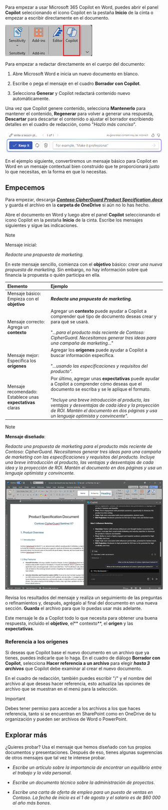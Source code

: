 
Para empezar a usar Microsoft 365 Copilot en Word, puedes abrir el panel **Copilot** seleccionando el icono Copilot en la pestaña **Inicio** de la cinta o empezar a escribir directamente en el documento.

![Captura de pantalla del icono Copilot en la cinta de Word.](../media/copilot-ribbon-word.png)

Para empezar a redactar directamente en el cuerpo del documento:

1. Abre Microsoft Word e inicia un nuevo documento en blanco.

1. Escribe o pega el mensaje en el cuadro **Borrador con Copilot**.

1. Selecciona **Generar** y Copilot redactará contenido nuevo automáticamente.

Una vez que Copilot genere contenido, selecciona **Mantenerlo** para mantener el contenido, **Regenerar** para volver a generar una respuesta, **Descartar** para descartar el contenido o ajustar el borrador escribiendo detalles en el cuadro de redacción, como "_Hazlo más conciso_".

![Captura de pantalla de la barra de opciones después de usar Borrador con Copilot en Word.](../media/copilot-prompt-box-word.png)

En el ejemplo siguiente, convertiremos un mensaje básico para Copilot en Word en un mensaje contextual bien construido que te proporcionará justo lo que necesitas, en la forma en que lo necesitas.

## Empecemos

Para empezar, descarga **_[Contoso CipherGuard Product Specification.docx](https://go.microsoft.com/fwlink/?linkid=2269123)_** y guarda el archivo en la **carpeta de OneDrive** si aún no lo has hecho.

Abre el documento en Word y luego abre el panel **Copilot** seleccionando el icono Copilot en la pestaña **Inicio** de la cinta. Escribe los mensajes siguientes y sigue las indicaciones.

> [!NOTE]
> Mensaje inicial:
>
> _Redacta una propuesta de marketing._

En este mensaje sencillo, comienza con el **objetivo** básico: _crear una nueva propuesta de marketing._ Sin embargo, no hay información sobre qué financia la propuesta o quién participa en ella.

| Elemento | Ejemplo |
| :------ | :------- |
| Mensaje básico: <br>Empieza con el **objetivo** | **_Redacta una propuesta de marketing._** |
| Mensaje correcto: <br>Agrega un **contexto** | Agregar un **contexto** puede ayudar a Copilot a comprender qué tipo de documento deseas crear y para qué se usará.<br><br>"_...para el producto más reciente de Contoso: CipherGuard. Necesitamos generar tres ideas para una campaña de marketing..._" |
| Mensaje mejor: <br>Especifica los **orígenes** | Agregar los **orígenes** puede ayudar a Copilot a buscar información específica.<br><br>"_...usando las especificaciones y requisitos del producto"._ |
| Mensaje recomendado: <br>Establece unas **expectativas** claras | Por último, agregar unas **expectativas** puede ayudar a Copilot a comprender cómo deseas que el documento se escriba y se le aplique el formato.<br><br>"_Incluye una breve introducción al producto, las ventajas y desventajas de cada idea y la proyección de ROI. Mantén el documento en dos páginas y usa un lenguaje optimista y convincente"._ |

> [!NOTE]
> **Mensaje diseñado**:
>
> _Redacta una propuesta de marketing para el producto más reciente de Contoso: CipherGuard. Necesitamos generar tres ideas para una campaña de marketing con las especificaciones y requisitos del producto. Incluye una breve introducción al producto, las ventajas y desventajas de cada idea y la proyección de ROI. Mantén el documento en dos páginas y usa un lenguaje optimista y convincente._

[![Captura de pantalla de los resultados del mensaje diseñado en el documento de ejemplo con Copilot en Word.](../media/copilot-draft-results-word.png)](../media/copilot-draft-results-word.png#lightbox)

Revisa los resultados del mensaje y realiza un seguimiento de las preguntas o refinamientos y, después, agrégalo al final del documento en una nueva sección. **Guarda** el archivo para que lo puedas usar más adelante.

Este mensaje le da a Copilot todo lo que necesita para obtener una buena respuesta, incluido el **objetivo**, el** contexto**, el **origen** y las **expectativas**. 

### Referencia a los orígenes

Si deseas que Copilot base el nuevo documento en un archivo que ya tienes, puedes indicarle que lo haga. En el cuadro de diálogo **Borrador con Copilot**, selecciona **Hacer referencia a un archivo** para elegir **_hasta 3 archivos_** que Copilot debe examinar al crear el nuevo documento.

En el cuadro de redacción, también puedes escribir "/" y el nombre del archivo al que deseas hacer referencia, esto actualiza las opciones de archivo que se muestran en el menú para la selección.

> [!IMPORTANT]
> Debes tener permiso para acceder a los archivos a los que haces referencia, tanto si se encuentran en SharePoint como en OneDrive de tu organización y pueden ser archivos de Word o PowerPoint.

## Explorar más

¿Quieres probar? Usa el mensaje que hemos diseñado con tus propios documentos y presentaciones. Después de eso, tienes algunas sugerencias de otros mensajes que tal vez te interese probar.

- _Escribe un artículo sobre la importancia de encontrar un equilibrio entre el trabajo y la vida personal_.

- _Escribe un documento técnico sobre la administración de proyectos_.

- _Escribe una carta de oferta de empleo para un puesto de ventas en Contoso. La fecha de inicio es el 1 de agosto y el salario es de $60 000 al año más bonos_.
